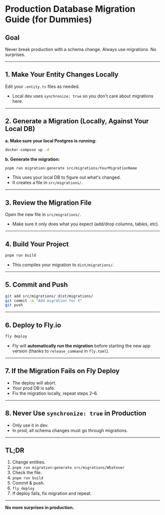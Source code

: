 # Production Database Migration Guide (for Dummies)

## Goal
Never break production with a schema change. Always use migrations. No surprises.

---

## 1. Make Your Entity Changes Locally
Edit your `.entity.ts` files as needed.
- Local dev uses `synchronize: true` so you don't care about migrations here.

---

## 2. Generate a Migration (Locally, Against Your Local DB)

**a. Make sure your local Postgres is running:**
```bash
docker-compose up -d
```

**b. Generate the migration:**
```bash
pnpm run migration:generate src/migrations/YourMigrationName
```
- This uses your local DB to figure out what's changed.
- It creates a file in `src/migrations/`.

---

## 3. Review the Migration File
Open the new file in `src/migrations/`.
- Make sure it only does what you expect (add/drop columns, tables, etc).

---

## 4. Build Your Project
```bash
pnpm run build
```
- This compiles your migration to `dist/migrations/`.

---

## 5. Commit and Push
```bash
git add src/migrations/ dist/migrations/
git commit -m "Add migration for X"
git push
```

---

## 6. Deploy to Fly.io
```bash
fly deploy
```
- Fly will **automatically run the migration** before starting the new app version (thanks to `release_command` in `fly.toml`).

---

## 7. If the Migration Fails on Fly Deploy
- The deploy will abort.
- Your prod DB is safe.
- Fix the migration locally, repeat steps 2–6.

---

## 8. Never Use `synchronize: true` in Production
- Only use it in dev.
- In prod, all schema changes must go through migrations.

---

## TL;DR
1. Change entities.
2. `pnpm run migration:generate src/migrations/Whatever`
3. Check the file.
4. `pnpm run build`
5. Commit & push.
6. `fly deploy`
7. If deploy fails, fix migration and repeat.

---

**No more surprises in production.** 